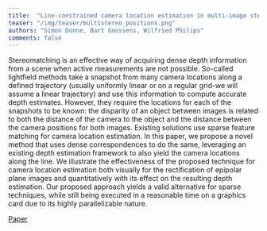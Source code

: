 ```yaml
---
title:  "Line-constrained camera location estimation in multi-image stereomatching (2017)"
teaser: "/img/teaser/multistereo_positions.png"
authors: "Simon Donne, Bart Goossens, Wilfried Philips"
comments: false
---
```



Stereomatching is an effective way of acquiring dense depth information from a scene when active measurements are not possible. So-called lightfield methods take a snapshot from many camera locations along a defined trajectory (usually uniformly linear or on a regular grid-we will assume a linear trajectory) and use this information to compute accurate depth estimates. However, they require the locations for each of the snapshots to be known: the disparity of an object between images is related to both the distance of the camera to the object and the distance between the camera positions for both images. Existing solutions use sparse feature matching for camera location estimation. In this paper, we propose a novel method that uses dense correspondences to do the same, leveraging an existing depth estimation framework to also yield the camera locations along the line. We illustrate the effectiveness of the proposed technique for camera location estimation both visually for the rectification of epipolar plane images and quantitatively with its effect on the resulting depth estimation. Our proposed approach yields a valid alternative for sparse techniques, while still being executed in a reasonable time on a graphics card due to its highly parallelizable nature.

[Paper](/papers/multistereo_positions.pdf)
